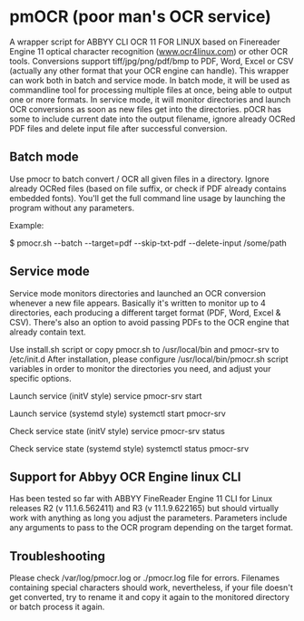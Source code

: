 # pmOCR (poor man's OCR service)

A wrapper script for ABBYY CLI OCR 11 FOR LINUX based on Finereader Engine 11 optical character recognition (www.ocr4linux.com) or other OCR tools.
Conversions support tiff/jpg/png/pdf/bmp to PDF, Word, Excel or CSV (actually any other format that your OCR engine can handle).
This wrapper can work both in batch and service mode.
In batch mode, it will be used as commandline tool for processing multiple files at once, being able to output one or more formats.
In service mode, it will monitor directories and launch OCR conversions as soon as new files get into the directories.
pOCR has some to include current date into the output filename, ignore already OCRed PDF files and delete input file after successful conversion.

## Batch mode

Use pmocr to batch convert / OCR all given files in a directory. Ignore already OCRed files (based on file suffix, or check if PDF already contains embedded fonts).
You'll get the full command line usage by launching the program without any parameters.

Example:

$ pmocr.sh --batch --target=pdf --skip-txt-pdf --delete-input /some/path

## Service mode

Service mode monitors directories and launched an OCR conversion whenever a new file appears.
Basically it's written to monitor up to 4 directories, each producing a different target format (PDF, Word, Excel & CSV).
There's also an option to avoid passing PDFs to the OCR engine that already contain text.

Use install.sh script or copy pmocr.sh to /usr/local/bin and pmocr-srv to /etc/init.d
After installation, please configure /usr/local/bin/pmocr.sh script variables in order to monitor the directories you need, and adjust your specific options.

Launch service (initV style)
service pmocr-srv start

Launch service (systemd style)
systemctl start pmocr-srv

Check service state (initV style)
service pmocr-srv status

Check service state (systemd style)
systemctl status pmocr-srv

## Support for Abbyy OCR Engine linux CLI

Has been tested so far with ABBYY FineReader Engine 11 CLI for Linux releases R2 (v 11.1.6.562411) and R3 (v 11.1.9.622165) but should virtually work with anything as long you adjust the parameters.
Parameters include any arguments to pass to the OCR program depending on the target format.

## Troubleshooting

Please check /var/log/pmocr.log or ./pmocr.log file for errors.
Filenames containing special characters should work, nevertheless, if your file doesn't get converted, try to rename it and copy it again to the monitored directory or batch process it again.


